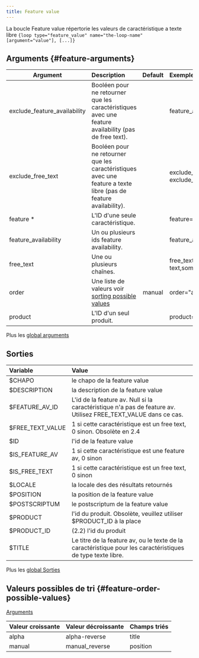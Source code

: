 ```yaml
---
title: Feature value
---
```


La boucle Feature value répertorie les valeurs de caractéristique a texte libre
`{loop type="feature_value" name="the-loop-name" [argument="value"], [...]}`

## Arguments {#feature-arguments}

| Argument                     | Description                                                                                                      | Default | Exemple                                           |
|------------------------------|:-----------------------------------------------------------------------------------------------------------------|:-------:|:--------------------------------------------------|
| exclude_feature_availability | Booléen pour ne retourner que les caractéristiques avec une feature availability (pas de free text).             |         | feature_availability="true"                       |
| exclude_free_text            | Booléen pour ne retourner que les caractéristiques avec une feature a texte libre (pas de feature availability). |         | exclude_free_text="1" or exclude_free_text="true" |
| feature *                    | L'ID d'une seule caractéristique.                                                                                |         | feature="2"                                       |
| feature_availability         | Un ou plusieurs ids feature availability.                                                                        |         | feature_availability="2,5"                        |
| free_text                    | Une ou plusieurs chaînes.                                                                                        |         | free_text="some text,some other text"             |
| order                        | Une liste de valeurs voir [sorting possible values](#feature-order-possible-values)                              | manual  | order="alpha_reverse"                             |
| product                      | L'ID d'un seul produit.                                                                                          |         | product="9"                                       |

Plus les [global arguments](./global_arguments)

## Sorties

| Variable         | Value                                                                                                          |
|:-----------------|:---------------------------------------------------------------------------------------------------------------|
| $CHAPO           | le chapo de la feature value                                                                                   |
| $DESCRIPTION     | la description de la feature value                                                                             |
| $FEATURE_AV_ID   | L'id de la feature av. Null si la caractéristique n'a pas de feature av. Utilisez FREE_TEXT_VALUE dans ce cas. |
| $FREE_TEXT_VALUE | 1 si cette caractéristique est un free text, 0 sinon. Obsolète en 2.4                                          |
| $ID              | l'id de la feature value                                                                                       |
| $IS_FEATURE_AV   | 1 si cette caractéristique est une feature av, 0 sinon                                                         |
| $IS_FREE_TEXT    | 1 si cette caractéristique est un free text, 0 sinon                                                           |
| $LOCALE          | la locale des des résultats retournés                                                                          |
| $POSITION        | la position de la feature value                                                                                |
| $POSTSCRIPTUM    | le postscriptum de la feature value                                                                            |
| $PRODUCT         | l'id du produit. Obsolète, veuillez utiliser $PRODUCT_ID à la place                                            |
| $PRODUCT_ID      | (2.2) l'id du produit                                                                                          |
| $TITLE           | Le titre de la feature av, ou le texte de la caractéristique pour les caractéristiques de type texte libre.    |

Plus les [global Sorties](./global_Sorties)

## Valeurs possibles de tri {#feature-order-possible-values}
[Arguments](#feature-arguments)

| Valeur croissante | Valeur décroissante | Champs triés |
|-------------------|---------------------|:-------------|
| alpha             | alpha-reverse       | title        |
| manual            | manual_reverse      | position     |
